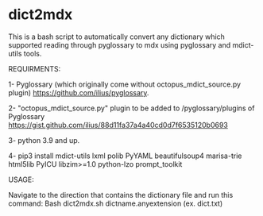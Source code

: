 # dict2mdx
This is a bash script to automatically convert any dictionary which supported reading through pyglossary to mdx using pyglossary and mdict-utils tools.

REQUIRMENTS: 

1- Pyglossary (which originally come without octopus_mdict_source.py plugin)
https://github.com/ilius/pyglossary.

2- "octopus_mdict_source.py" plugin to be added to /pyglossary/plugins of Pyglossary
https://gist.github.com/ilius/88d11fa37a4a40cd0d7f6535120b0693

3- python 3.9 and up.

4- pip3 install mdict-utils lxml polib PyYAML beautifulsoup4 marisa-trie html5lib PyICU libzim>=1.0 python-lzo prompt_toolkit



USAGE:

Navigate to the direction that contains the dictionary file and run this command:
Bash dict2mdx.sh dictname.anyextension (ex. dict.txt)
